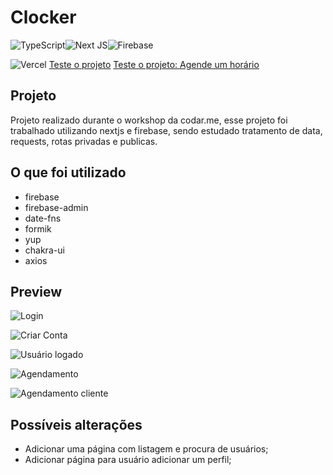 # Clocker
![TypeScript](https://img.shields.io/badge/typescript-%23007ACC.svg?style=for-the-badge&logo=typescript&logoColor=white)![Next JS](https://img.shields.io/badge/Next-black?style=for-the-badge&logo=next.js&logoColor=white)![Firebase](https://img.shields.io/badge/firebase-%23039BE5.svg?style=for-the-badge&logo=firebase)

![Vercel](https://img.shields.io/badge/vercel-%23000000.svg?style=for-the-badge&logo=vercel&logoColor=white)
[Teste o projeto](https://agenda-trabalho.vercel.app/login)
[Teste o projeto: Agende um horário](agenda-trabalho.vercel.app/Venturadev)

## Projeto

Projeto realizado durante o workshop da codar.me, esse projeto foi trabalhado utilizando nextjs e firebase, sendo estudado tratamento de data, requests, rotas privadas e publicas.

## O que foi utilizado

- firebase
- firebase-admin
- date-fns
- formik
- yup
- chakra-ui
- axios

## Preview
![Login](https://user-images.githubusercontent.com/54460658/132593149-0f731485-8ffa-4fb2-8947-ebb3c21fd980.png)

![Criar Conta](https://user-images.githubusercontent.com/54460658/132593244-edc2e6d2-a76b-4976-bcbd-701d3d183568.png)

![Usuário logado](https://user-images.githubusercontent.com/54460658/132593656-5d4a708f-adfc-401a-840f-81920cab3dcf.png)

![Agendamento](https://user-images.githubusercontent.com/54460658/132593369-89e49640-adf0-431c-a045-e6548ccd2c6d.png)

![Agendamento cliente](https://user-images.githubusercontent.com/54460658/132593481-a00ab31e-af8b-408d-851f-16a1c31fe59c.png)

## Possíveis alterações
- Adicionar uma página com listagem e procura de usuários;
- Adicionar página para usuário adicionar um perfil;